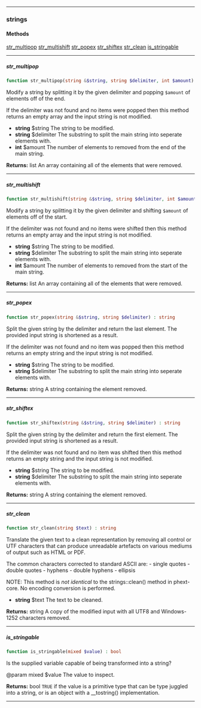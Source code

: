 ------
### strings
#### Methods
[str_multipop](#str_multipop)
[str_multishift](#str_multishift)
[str_popex](#str_popex)
[str_shiftex](#str_shiftex)
[str_clean](#str_clean)
[is_stringable](#is_stringable)

------
##### str\_multipop
```php
function str_multipop(string &$string, string $delimiter, int $amount) : array
```
Modify a string by splitting it by the given delimiter and popping `$amount` of elements off of the end.

If the delimiter was not found and no items were popped then this method returns an empty array and the input string is not modified.

- **string** $string The string to be modified.
- **string** $delimiter The substring to split the main string into seperate elements with.
- **int** $amount The number of elements to removed from the end of the main string.

**Returns:**  list<string> An array containing all of the elements that were removed.


------
##### str\_multishift
```php
function str_multishift(string &$string, string $delimiter, int $amount) : array
```
Modify a string by splitting it by the given delimiter and shifting `$amount` of elements off of the start.

If the delimiter was not found and no items were shifted then this method returns an empty array and the input string is not modified.

- **string** $string The string to be modified.
- **string** $delimiter The substring to split the main string into seperate elements with.
- **int** $amount The number of elements to removed from the start of the main string.

**Returns:**  list<string> An array containing all of the elements that were removed.


------
##### str\_popex
```php
function str_popex(string &$string, string $delimiter) : string
```
Split the given string by the delimiter and return the last element. The provided input string is shortened as a result.

If the delimiter was not found and no item was popped then this method returns an empty string and the input string is not modified.

- **string** $string The string to be modified.
- **string** $delimiter The substring to split the main string into seperate elements with.

**Returns:**  string A string containing the element removed.


------
##### str\_shiftex
```php
function str_shiftex(string &$string, string $delimiter) : string
```
Split the given string by the delimiter and return the first element. The provided input string is shortened as a result.

If the delimiter was not found and no item was shifted then this method returns an empty string and the input string is not modified.

- **string** $string The string to be modified.
- **string** $delimiter The substring to split the main string into seperate elements with.

**Returns:**  string A string containing the element removed.


------
##### str\_clean
```php
function str_clean(string $text) : string
```
Translate the given text to a clean representation by removing all control or UTF characters that can produce unreadable artefacts on various mediums of output such as HTML or PDF.

The common characters corrected to standard ASCII are: - single quotes - double quotes - hyphens - double hyphens - ellipsis

NOTE: This method is _not identical_ to the strings::clean() method in phext-core. No encoding conversion is performed.

- **string** $text The text to be cleaned.

**Returns:**  string A copy of the modified input with all UTF8 and Windows-1252 characters removed.


------
##### is\_stringable
```php
function is_stringable(mixed $value) : bool
```
Is the supplied variable capable of being transformed into a string?

@param mixed $value The value to inspect.

**Returns:**  bool `TRUE` if the value is a primitive type that can be type juggled into a string, or is an object with a __tostring() implementation.


------

